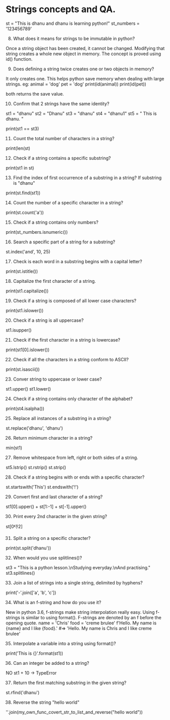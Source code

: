 # Strings concepts and QA.

st = "This is dhanu and dhanu is learning python!"
st_numbers = '123456789'

8. What does it means for strings to be immutable in python?

Once a string object has been created, it cannot be changed. Modifying that string creates a whole new object in memory. The concept is proved using id() function.

9. Does defining a string twice creates one or two objects in memory?

It only creates one. This helps python save memory when dealing with large strings.
eg:
animal = 'dog'
pet = 'dog'
print(id(animal))
print(id(pet))

both returns the save value.


10. Confirm that 2 strings have the same identity?

st1 = "dhanu"
st2 = "Dhanu"
st3 = "dhanu"
st4 = "dhanu1"
st5 = "    This is dhanu.     "

print(st1 == st3)

11. Count the total number of characters in a string?

print(len(st)

12. Check if a string contains a specific substring?

print(st1 in st)

13. Find the index of first occurrence of a substring in a string? If substring is "dhanu"

print(st.find(st1))

14. Count the number of a specific character in a string?

print(st.count('a'))

15. Check if a string contains only numbers?

print(st_numbers.isnumeric())

16. Search a specific part of a string for a substring?

st.index('and', 10, 25)

17. Check is each word in a substring begins with a capital letter?

print(st.istitle())

18. Capitalize the first character of a string.

print(st1.capitalize())

19. Check if a string is composed of all lower case characters?

print(st1.islower())

20. Check if a string is all uppercase?

st1.isupper()

21. Check if the first character in a string is lowercase?

print(st1[0].islower())

22. Check if all the characters in a string conform to ASCII?

print(st.isascii())

23. Conver string to uppercase or lower case?

st1.upper()
st1.lower()

24. Check if a string contains only character of the alphabet?

print(st4.isalpha())

25. Replace all instances of a substring in a string?

st.replace('dhanu', 'dhanu')

26. Return minimum character in a string?

min(st1)

27. Remove whitespace from left, right or both sides of a string.

st5.lstrip()
st.rstrip()
st.strip()

28. Check if a string begins with or ends with a specific character?

st.startswith('This')
st.endswith('!')

29. Convert first and last character of a string?

st1[0].upper() + st[1:-1] + st[-1].upper()


30. Print every 2nd character in the given string?

st[0:-1:2]


31. Split a string on a specific character?

print(st.split('dhanu'))

32. When would you use splitlines()?

st3 = "This is a python lesson.\nStudying everyday.\nAnd practising."
st3.splitlines()

33. Join a list of strings into a single string, delimited by hyphens?

print('-'.join(['a', 'b', 'c'])

34. What is an f-string and how do you use it?

New in python 3.6, f-strings make string interpolation really easy. Using f-strings is similar to using format(). F-strings are denoted by an f before the opening quote.
name = 'Chris'
food = 'creme brulee'
f'Hello. My name is {name} and I like {food}.'
#=> 'Hello. My name is Chris and I like creme brulee'

35. Interpolate a variable into a string using format()?

print('This is {}'.format(st1))

36. Can an integer be added to a string?

NO
st1 + 10 -> TypeError

37. Return the first matching substring in the given string?

st.rfind('dhanu')

38. Reverse the string "hello world"

''.join(my_own_func_covert_str_to_list_and_reverse("hello world"))
